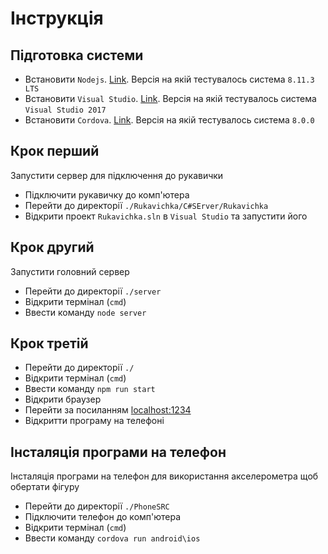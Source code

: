 # Інструкція

## Підготовка системи

- Встановити `Nodejs`. [Link](https://nodejs.org/en/). Версія на якій тестувалось система `8.11.3 LTS`
- Встановити `Visual Studio`. [Link](https://www.visualstudio.com/). Версія на якій тестувалось система `Visual Studio 2017`
- Встановити `Cordova`. [Link](https://cordova.apache.org/#getstarted). Версія на якій тестувалось система `8.0.0`

## Крок перший

Запустити сервер для підключення до рукавички

- Підключити рукавичку до комп'ютера
- Перейти до директорії `./Rukavichka/C#SErver/Rukavichka`
- Відкрити проект `Rukavichka.sln` в `Visual Studio` та запустити його

## Крок другий

Запустити головний сервер

- Перейти до директорії `./server`
- Відкрити термінал (`cmd`)
- Ввести команду `node server`

## Крок третій

- Перейти до директорії `./`
- Відкрити термінал (`cmd`)
- Ввести команду `npm run start`
- Відкрити браузер
- Перейти за посиланням [localhost:1234](localhost:1234)
- Відкритти програму на телефоні

## Інсталяція програми на телефон

Інсталяція програми на телефон для використання акселерометра щоб обертати фігуру

- Перейти до директорії `./PhoneSRC`
- Підключити телефон до комп'ютера
- Відкрити термінал (`cmd`)
- Ввести команду `cordova run android\ios`
